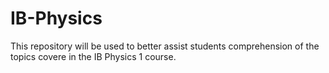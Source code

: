 # IB-Physics
This repository will be used to better assist students comprehension of the topics covere in the IB Physics 1 course. 
